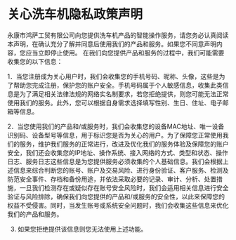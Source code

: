 # 关心洗车机隐私政策声明

永康市鸿萨工贸有限公司向您提供洗车机产品的智能操作服务，请您务必认真阅读本声明，在确认充分了解并同意后使用我们的产品和服务。如果您不同意声明内容，您应当立即停止使用。
在我们向您提供产品和服务的过程中，我们可能需要收集您的以下信息：

1．当您注册成为关心用户时，我们会收集您的手机号码、昵称、头像，这些是为了帮助您完成注册，保护您的账户安全。手机号码属于个人敏感信息，收集此类信息是为了满足相关法律法规的网络实名制要求，若您拒绝提供，则您可能无法正常使用我们的服务。此外，您可以根据自身需求选择填写性别、生日、住址、电子邮箱等信息。

2．当您使用我们的产品和/或服务时，我们会收集您的设备MAC地址、唯一设备识别码、设备型号等信息，用于标识您是否为关心的用户。为了保障您正常使用我们的服务，维护我们服务的正常进行，改进及优化我们的服务体验及保障您的账户安全，我们还会收集您的IP地址、操作系统、接入网络的方式、类型和状态、操作日志、服务日志这些信息是为您提供服务必须收集的个人基础信息。我们会根据上述信息来综合判断您的账号、账户及交易风险、进行身份验证、客户服务、检测及防范安全事件、存档和备份用途，并依法采取必要的记录、审计、分析、处置措施，一旦我们检测存在或疑似存在账号安全风险时，我们会适用相关信息进行安全验证与风险排除，确保我们向您提供的产品和/或服务的安全性，以此来保障您的权益不受侵害。同时，当发生账号或系统安全问题时，我们会收集这些信息来优化我们的产品和服务。

3. 如果您拒绝提供该信息则您无法使用上述功能。
